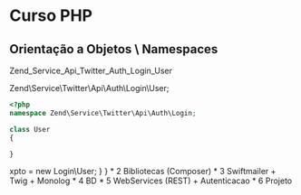 # Curso PHP

## Orientação a Objetos \ Namespaces

Zend_Service_Api_Twitter_Auth_Login_User

Zend\Service\Twitter\Api\Auth\Login\User;

```php
<?php
namespace Zend\Service\Twitter\Api\Auth\Login;

class User
{

}


```

<?php
//Fully Qualified Name - FQN
namespace Zend\Service\Twitter\Entity;

use Zend\Service\Twitter\Api\Auth;



class User
{
    public function __construct(){
        $this->xpto = new Login\User;
        
    }

}

* 2 Bibliotecas (Composer)
* 3 Swiftmailer + Twig + Monolog 
* 4 BD 
* 5 WebServices (REST) + Autenticacao
* 6 Projeto